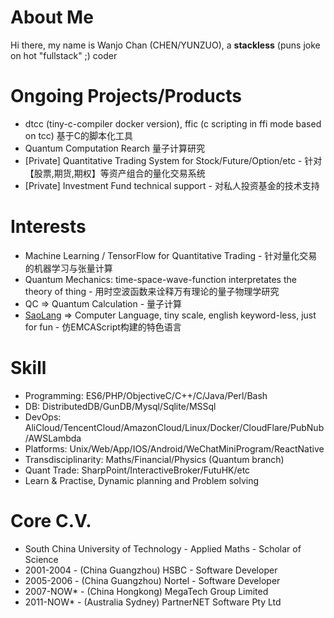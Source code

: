 # About Me

  Hi there, my name is Wanjo Chan (CHEN/YUNZUO), a **stackless** (puns joke on hot "fullstack" ;) coder
  
<!--  I'm trying to work on things that might save the human race, despite of how hopeless the chances would be, saying that the AI will dominate our home planet eventually.-->

# Ongoing Projects/Products

* dtcc (tiny-c-compiler docker version), ffic (c scripting in ffi mode based on tcc) 基于C的脚本化工具
* Quantum Computation Rearch 量子计算研究
* [Private] Quantitative Trading System for Stock/Future/Option/etc - 针对【股票,期货,期权】等资产组合的量化交易系统
* [Private] Investment Fund technical support - 对私人投资基金的技术支持
<!-- * [Private] Semi-Automated B2C Union Platform - 半自动电商联盟系统 -->
<!-- * Some "mini-programs" on WeChat for business - 一些基于微信小程序的商业应用 -->
<!-- * [Private] PartnerNET Quant Fund - 私人投资基金 -->

# Interests

* Machine Learning / TensorFlow for Quantitative Trading - 针对量化交易的机器学习与张量计算
* Quantum Mechanics: time-space-wave-function interpretates the theory of thing - 用时空波函数来诠释万有理论的量子物理学研究
* QC => Quantum Calculation - 量子计算
* [SaoLang](https://github.com/wanjochan/saolang) => Computer Language, tiny scale, english keyword-less, just for fun - 仿EMCAScript构建的特色语言
<!-- * [Private] ANTI.AI - Rebellion Neutral Networking with good faith to mankind -->

# Skill

* Programming: ES6/PHP/ObjectiveC/C++/C/Java/Perl/Bash
* DB: DistributedDB/GunDB/Mysql/Sqlite/MSSql
* DevOps: AliCloud/TencentCloud/AmazonCloud/Linux/Docker/CloudFlare/PubNub/AWSLambda
* Platforms: Unix/Web/App/IOS/Android/WeChatMiniProgram/ReactNative
* Transdisciplinarity: Maths/Financial/Physics (Quantum branch)
* Quant Trade: SharpPoint/InteractiveBroker/FutuHK/etc
* Learn & Practise, Dynamic planning and Problem solving

# Core C.V.

* South China University of Technology - Applied Maths - Scholar of Science
* 2001-2004 - (China Guangzhou) HSBC - Software Developer
* 2005-2006 - (China Guangzhou) Nortel - Software Developer
* 2007-NOW* - (China Hongkong) MegaTech Group Limited
* 2011-NOW* - (Australia Sydney) PartnerNET Software Pty Ltd


